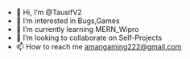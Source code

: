 - 👋 Hi, I’m @TausifV2
- 👀 I’m interested in Bugs,Games
- 🌱 I’m currently learning MERN_Wipro
- 💞️ I’m looking to collaborate on Self-Projects
- 📫 How to reach me amangaming222@gmail.com

<!---
TausifV2/TausifV2 is a ✨ special ✨ repository because its `README.md` (this file) appears on your GitHub profile.
You can click the Preview link to take a look at your changes.
--->
